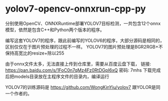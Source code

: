 # yolov7-opencv-onnxrun-cpp-py
分别使用OpenCV、ONNXRuntime部署YOLOV7目标检测，一共包含12个onnx模型，依然是包含C++和Python两个版本的程序。

编写这套YOLOV7的程序，跟此前编写的YOLOV6的程序，大部分源码是相同的，区别仅仅在于图片预处理的过程不一样。
YOLOV7的图片预处理是BGR2RGB+不保持高宽比的resize+除以255

由于onnx文件太多，无法直接上传到仓库里，需要从百度云盘下载，
链接: https://pan.baidu.com/s/1FoC0n7qMz4Fz0RtDGpI6xQ  密码: 7mhs
下载完成后把models目录放在主程序文件的目录内，编译运行

YOLOV7的训练源码是 https://github.com/WongKinYiu/yolov7
跟YOLOR是同一个作者的。
